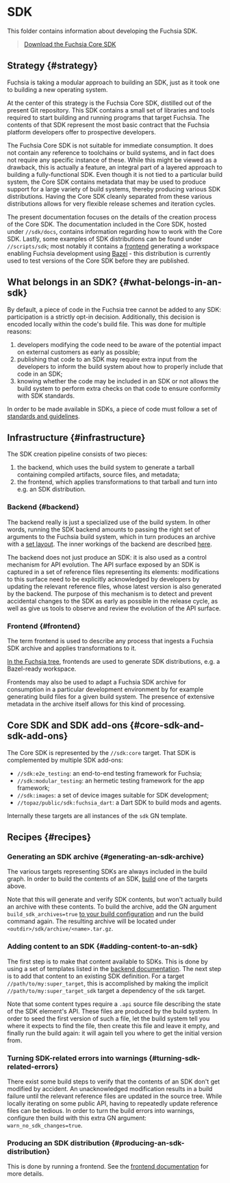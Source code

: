 # SDK

This folder contains information about developing the Fuchsia SDK.

> [Download the Fuchsia Core SDK](download.md)


## Strategy {#strategy}

Fuchsia is taking a modular approach to building an SDK, just as it took one to
building a new operating system.

At the center of this strategy is the Fuchsia Core SDK, distilled out of the
present Git repository.
This SDK contains a small set of libraries and tools required to start building
and running programs that target Fuchsia.
The contents of that SDK represent the most basic contract that the Fuchsia
platform developers offer to prospective developers.

The Fuchsia Core SDK is not suitable for immediate consumption.
It does not contain any reference to toolchains or build systems, and in fact
does not require any specific instance of these.
While this might be viewed as a drawback, this is actually a feature, an
integral part of a layered approach to building a fully-functional SDK.
Even though it is not tied to a particular build system, the Core SDK contains
metadata that may be used to produce support for a large variety of build
systems, thereby producing various SDK distributions.
Having the Core SDK cleanly separated from these various distributions allows
for very flexible release schemes and iteration cycles.

The present documentation focuses on the details of the creation process of the
Core SDK.
The documentation included in the Core SDK, hosted under `//sdk/docs`, contains
information regarding how to work with the Core SDK.
Lastly, some examples of SDK distributions can be found under `//scripts/sdk`;
most notably it contains a [frontend](#frontend) generating a workspace
enabling Fuchsia development using [Bazel][bazel] - this distribution is
currently used to test versions of the Core SDK before they are published.


## What belongs in an SDK? {#what-belongs-in-an-sdk}

By default, a piece of code in the Fuchsia tree cannot be added to any SDK:
participation is a strictly opt-in decision. Additionally, this decision is
encoded locally within the code's build file. This was done for multiple
reasons:

1. developers modifying the code need to be aware of the potential impact on
   external customers as early as possible;
1. publishing that code to an SDK may require extra input from the developers to
   inform the build system about how to properly include that code in an SDK;
1. knowing whether the code may be included in an SDK or not allows the build
   system to perform extra checks on that code to ensure conformity with SDK
   standards.

In order to be made available in SDKs, a piece of code must follow a set of
[standards and guidelines](standards.md).


## Infrastructure {#infrastructure}

The SDK creation pipeline consists of two pieces:

1. the backend, which uses the build system to generate a tarball containing
   compiled artifacts, source files, and metadata;
1. the frontend, which applies transformations to that tarball and turn into
   e.g. an SDK distribution.

### Backend {#backend}

The backend really is just a specialized use of the build system. In other
words, running the SDK backend amounts to passing the right set of arguments to
the Fuchsia build system, which in turn produces an archive with a
[set layout](layout.md).
The inner workings of the backend are described [here][backend].

The backend does not just produce an SDK: it is also used as a control mechanism
for API evolution. The API surface exposed by an SDK is captured in a set of
reference files representing its elements: modifications to this surface need to
be explicitly acknowledged by developers by updating the relevant reference
files, whose latest version is also generated by the backend. The purpose of
this mechanism is to detect and prevent accidental changes to the SDK as early
as possible in the release cycle, as well as give us tools to observe and review
the evolution of the API surface.

### Frontend {#frontend}

The term frontend is used to describe any process that ingests a Fuchsia SDK
archive and applies transformations to it.

[In the Fuchsia tree][frontends], frontends are used to generate SDK
distributions, e.g. a Bazel-ready workspace.

Frontends may also be used to adapt a Fuchsia SDK archive for consumption in a
particular development environment by for example generating build files for a
given build system. The presence of extensive metadata in the archive itself
allows for this kind of processing.


## Core SDK and SDK add-ons {#core-sdk-and-sdk-add-ons}

The Core SDK is represented by the `//sdk:core` target.
That SDK is complemented by multiple SDK add-ons:

- `//sdk:e2e_testing`: an end-to-end testing framework for Fuchsia;
- `//sdk:modular_testing`: an hermetic testing framework for the app framework;
- `//sdk:images`: a set of device images suitable for SDK development;
- `//topaz/public/sdk:fuchsia_dart`: a Dart SDK to build mods and agents.

Internally these targets are all instances of the `sdk` GN template.


## Recipes {#recipes}

### Generating an SDK archive {#generating-an-sdk-archive}

The various targets representing SDKs are always included in the build graph.
In order to build the contents of an SDK, [build][fx-build-target] one of the
targets above.

Note that this will generate and verify SDK contents, but won't actually build
an archive with these contents.
To build the archive, add the GN argument `build_sdk_archives=true` [to your
build configuration][fx-config] and run the build command again.
The resulting archive will be located under
`<outdir>/sdk/archive/<name>.tar.gz`.

### Adding content to an SDK {#adding-content-to-an-sdk}

The first step is to make that content available to SDKs. This is done by using
a set of templates listed in the [backend documentation][backend].
The next step is to add that content to an existing SDK definition. For a target
`//path/to/my:super_target`, this is accomplished by making the implicit
`//path/to/my:super_target_sdk` target a dependency of the `sdk` target.

Note that some content types require a `.api` source file describing the state
of the SDK element's API.
These files are produced by the build system.
In order to seed the first version of such a file, let the build system tell you
where it expects to find the file, then create this file and leave it empty,
and finally run the build again: it will again tell you where to get the initial
version from.

### Turning SDK-related errors into warnings {#turning-sdk-related-errors}

There exist some build steps to verify that the contents of an SDK don't get
modified by accident. An unacknowledged modification results in a build failure
until the relevant reference files are updated in the source tree.
While locally iterating on some public API, having to repeatedly update
reference files can be tedious. In order to turn the build errors into warnings,
configure then build with this extra GN argument: `warn_no_sdk_changes=true`.

### Producing an SDK distribution {#producing-an-sdk-distribution}

This is done by running a frontend. See the [frontend documentation][frontends]
for more details.


[backend]: /build/sdk/README.md
[frontends]: /scripts/sdk/README.md
[bazel]: https://bazel.build/
[fx-config]: /docs/development/workflows/fx.md#configure-a-build
[fx-build-target]: /docs/development/workflows/fx.md#building-a-specific-target
